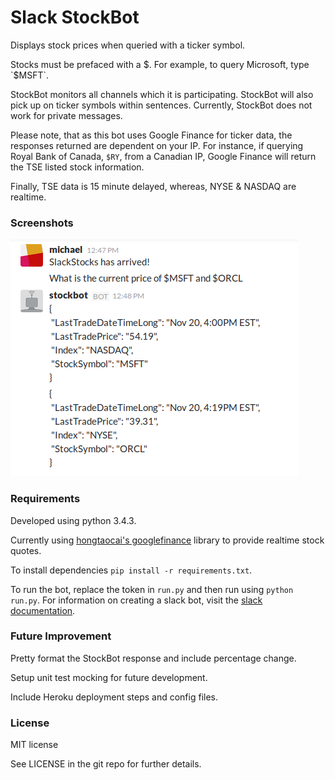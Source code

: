 # Slack StockBot

Displays stock prices when queried with a ticker symbol.

Stocks must be prefaced with a $. For example, to query Microsoft, type `$MSFT`.

StockBot monitors all channels which it is participating. StockBot will also pick up on ticker symbols within sentences. Currently, StockBot does not work for private messages.

Please note, that as this bot uses Google Finance for ticker data, the responses returned are dependent on your IP. For instance, if querying Royal Bank of Canada, `$RY`, from a Canadian IP, Google Finance will return the TSE listed stock information.

Finally, TSE data is 15 minute delayed, whereas, NYSE & NASDAQ are realtime.

### Screenshots

![screenshot](screenshots/screenshot-nov-2015.png)

### Requirements

Developed using python 3.4.3.

Currently using [hongtaocai's googlefinance](https://github.com/hongtaocai/googlefinance) library to provide realtime stock quotes.

To install dependencies `pip install -r requirements.txt`.

To run the bot, replace the token in `run.py` and then run using `python run.py`. For information on creating a slack bot, visit the [slack documentation](https://api.slack.com/bot-users).

### Future Improvement

Pretty format the StockBot response and include percentage change.

Setup unit test mocking for future development.

Include Heroku deployment steps and config files.

### License

MIT license

See LICENSE in the git repo for further details.
